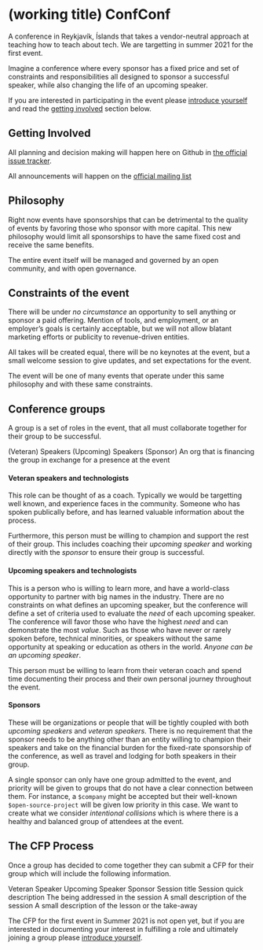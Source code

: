 # (working title) ConfConf

A conference in Reykjavík, Íslands that takes a vendor-neutral approach at teaching how to teach about tech. We are targetting in summer 2021 for the first event. 

Imagine a conference where every sponsor has a fixed price and set of constraints and responsibilities all designed to sponsor a successful speaker, while also changing the life of an upcoming speaker. 

If you are interested in participating in the event please [introduce yourself](https://github.com/kris-nova/confconf/issues/new?assignees=&labels=welcome%2F2021&template=involved.md&title=Hi%2C+I+am+MY_NAME) and read the [getting involved](https://github.com/kris-nova/confconf/blob/master/README.md#getting-involved) section below.


## Getting Involved

All planning and decision making will happen here on Github in [the official issue tracker](https://github.com/kris-nova/confconf/issues).

All announcements will happen on the [official mailing list](https://groups.google.com/forum/#!forum/confconf)


## Philosophy 

Right now events have sponsorships that can be detrimental to the quality of events by favoring those who sponsor with more capital. This new philosophy would limit all sponsorships to have the same fixed cost and receive the same benefits.

The entire event itself will be managed and governed by an open community, and with open governance. 

## Constraints of the event

There will be under *no circumstance* an opportunity to sell anything or sponsor a paid offering. Mention of tools, and employment, or an employer’s goals is certainly acceptable, but we will not allow blatant marketing efforts or publicity to revenue-driven entities. 

All takes will be created equal, there will be no keynotes at the event, but a small welcome session to give updates, and set expectations for the event. 

The event will be one of many events that operate under this same philosophy and with these same constraints.

## Conference groups
A group is a set of roles in the event, that all must collaborate together for their group to be successful. 

(Veteran) Speakers
(Upcoming) Speakers
(Sponsor) An org that is financing the group in exchange for a presence at the event

#### Veteran speakers and technologists 

This role can be thought of as a coach. Typically we would be targetting well known, and experience faces in the community. Someone who has spoken publically before, and has learned valuable information about the process.

Furthermore, this person must be willing to champion and support the rest of their group. This includes coaching their *upcoming speaker* and working directly with the *sponsor* to ensure their group is successful. 

#### Upcoming speakers and technologists 

This is a person who is willing to learn more, and have a world-class opportunity to partner with big names in the industry. There are no constraints on what defines an upcoming speaker, but the conference will define a set of criteria used to evaluate the *need* of each upcoming speaker. The conference will favor those who have the highest *need* and can demonstrate the most *value*. Such as those who have never or rarely spoken before, technical minorities, or speakers without the same opportunity at speaking or education as others in the world. *Anyone can be an upcoming speaker*.

This person must be willing to learn from their veteran coach and spend time documenting their process and their own personal journey throughout the event. 

#### Sponsors

These will be organizations or people that will be tightly coupled with both *upcoming speakers* and *veteran speakers*. There is no requirement that the sponsor needs to be anything other than an entity willing to champion their speakers and take on the financial burden for the fixed-rate sponsorship of the conference, as well as travel and lodging for both speakers in their group. 

A single sponsor can only have one group admitted to the event, and priority will be given to groups that do not have a clear connection between them. For instance, a `$company` might be accepted but their well-known `$open-source-project` will be given low priority in this case. We want to create what we consider *intentional collisions* which is where there is a healthy and balanced group of attendees at the event. 

## The CFP Process

Once a group has decided to come together they can submit a CFP for their group which will include the following information. 

Veteran Speaker 
Upcoming Speaker
Sponsor
Session title
Session quick description
The being addressed in the session
A small description of the session
A small description of the lesson or the take-away 

The CFP for the first event in Summer 2021 is not open yet, but if you are interested in documenting your interest in fulfilling a role and ultimately joining a group please [introduce yourself](https://github.com/kris-nova/confconf/issues/new?assignees=&labels=welcome%2F2021&template=involved.md&title=Hi%2C+I+am+MY_NAME).




